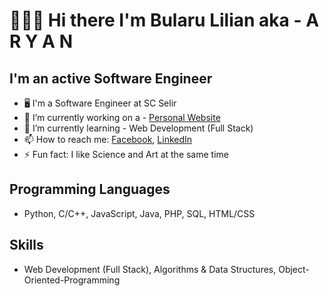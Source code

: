 # 🙋🏻‍♂️ Hi there I'm Bularu Lilian aka - A R Y A N 

## I'm an active Software Engineer  

- 🖥 I'm a Software Engineer at SC Selir
- 🔭 I’m currently working on a - [Personal Website](https://github.com/aryanlilian/EcoMon.git)
- 🌱 I’m currently learning - Web Development (Full Stack)
- 📫 How to reach me: [Facebook](https://www.facebook.com/lilian.bularu.9), [LinkedIn](https://www.linkedin.com/in/lilian-bularu-3488381b1/)
- ⚡ Fun fact: I like Science and Art at the same time 

## Programming Languages
- Python, C/C++, JavaScript, Java, PHP, SQL,  HTML/CSS 

## Skills
- Web Development (Full Stack), Algorithms & Data Structures, Object-Oriented-Programming
